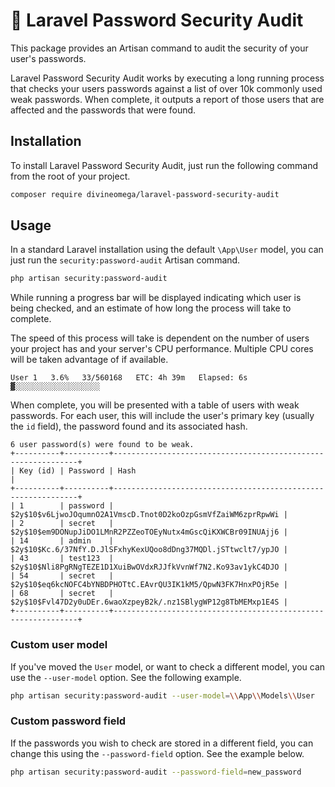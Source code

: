 # 🔏 Laravel Password Security Audit

This package provides an Artisan command to audit the security of your user's passwords.

Laravel Password Security Audit works by executing a long running process that checks your users passwords against
a list of over 10k commonly used weak passwords. When complete, it outputs a report of 
those users that are affected and the passwords that were found. 

## Installation

To install Laravel Password Security Audit, just run the following command from the
root of your project.

```bash
composer require divineomega/laravel-password-security-audit
```

## Usage

In a standard Laravel installation using the default `\App\User` model, you can just 
run the `security:password-audit` Artisan command.

```bash
php artisan security:password-audit
```

While running a progress bar will be displayed indicating which user is being checked,
and an estimate of how long the process will take to complete. 

The speed of this process will take is dependent on the number of users your project 
has and your server's CPU performance. Multiple CPU cores will be taken advantage of 
if available.   

```
User 1   3.6%   33/560168   ETC: 4h 39m   Elapsed: 6s   ▓░░░░░░░░░░░░░░░░░░░  
```

When complete, you will be presented with a table of users with weak passwords.
For each user, this will include the user's primary key (usually the `id` field), 
the password found and its associated hash.

```   
6 user password(s) were found to be weak.
+----------+----------+--------------------------------------------------------------+
| Key (id) | Password | Hash                                                         |
+----------+----------+--------------------------------------------------------------+
| 1        | password | $2y$10$v6LjwoJOqumnO2A1VmscD.Tnot0D2koOzpGsmVfZaiWM6zprRpwWi |
| 2        | secret   | $2y$10$em9DONupJiDO1LMnR2PZZeoTOEyNutx4mGscQiKXWCBr09INUAjj6 |
| 14       | admin    | $2y$10$Kc.6/37NfY.D.JlSFxhyKexUQoo8dDng37MQDl.jSTtwclt7/ypJO |
| 43       | test123  | $2y$10$Nli8PgRNgTEZE1D1XuiBwOVdxRJJfkVvnWf7N2.Ko93av1ykC4DJO |
| 54       | secret   | $2y$10$eq6kcNOFC4bYNBDPHOTtC.EAvrQU3IK1kM5/QpwN3FK7HnxPOjR5e |
| 68       | secret   | $2y$10$Fvl47D2y0uDEr.6waoXzpeyB2k/.nz1SBlygWP12g8TbMEMxp1E4S |
+----------+----------+--------------------------------------------------------------+
``` 

### Custom user model

If you've moved the `User` model, or want to check a different model, you can use
the `--user-model` option. See the following example.

```bash
php artisan security:password-audit --user-model=\\App\\Models\\User
```

### Custom password field

If the passwords you wish to check are stored in a different field, you can change
this using the `--password-field` option. See the example below.

```bash
php artisan security:password-audit --password-field=new_password
```
